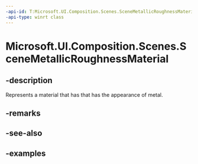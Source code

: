 ```yaml
---
-api-id: T:Microsoft.UI.Composition.Scenes.SceneMetallicRoughnessMaterial
-api-type: winrt class
---
```


<!-- Class syntax.
public class SceneMetallicRoughnessMaterial : ScenePbrMaterial, ScenePbrMaterial
-->

# Microsoft.UI.Composition.Scenes.SceneMetallicRoughnessMaterial

## -description

Represents a material that has that has the appearance of metal.

## -remarks

## -see-also

## -examples

